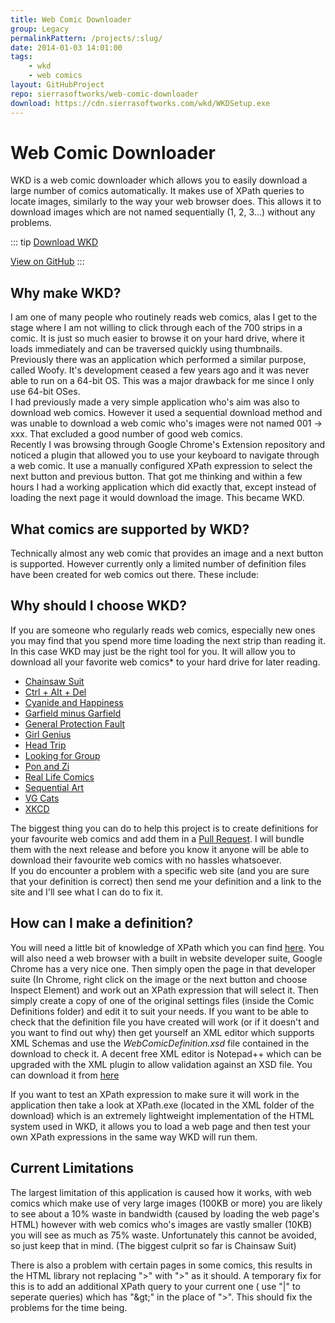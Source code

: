 ```yaml
---
title: Web Comic Downloader
group: Legacy
permalinkPattern: /projects/:slug/
date: 2014-01-03 14:01:00
tags:
    - wkd
    - web comics
layout: GitHubProject
repo: sierrasoftworks/web-comic-downloader
download: https://cdn.sierrasoftworks.com/wkd/WKDSetup.exe
---
```


# Web Comic Downloader
WKD is a web comic downloader which allows you to easily download a large number of comics automatically. It makes use of XPath queries to locate images, similarly to the way your web browser does. This allows it to download images which are not named sequentially (1, 2, 3...) without any problems. 

<!-- more -->

::: tip
[Download WKD](https://cdn.sierrasoftworks.com/wkd/WKDSetup.exe)

[View on GitHub](https://github.com/SierraSoftworks/web-comic-downloader)
:::

## Why make WKD?
I am one of many people who routinely reads web comics, alas I get to the stage where I am not willing to click through each of the 700 strips in a comic. It is just so much easier to browse it on your hard drive, where it loads immediately and can be traversed quickly using thumbnails.  
Previously there was an application which performed a similar purpose, called Woofy. It's development ceased a few years ago and it was never able to run on a 64-bit OS. This was a major drawback for me since I only use 64-bit OSes.  
I had previously made a very simple application who's aim was also to download web comics. However it used a sequential download method and was unable to download a web comic who's images were not named 001 -> xxx. That excluded a good number of good web comics.  
Recently I was browsing through Google Chrome's Extension repository and noticed a plugin that allowed you to use your keyboard to navigate through a web comic. It use a manually configured XPath expression to select the next button and previous button. That got me thinking and within a few hours I had a working application which did exactly that, except instead of loading the next page it would download the image.
This became WKD.
 
## What comics are supported by WKD?
Technically almost any web comic that provides an image and a next button is supported. However currently only a limited number of definition files have been created for web comics out there. These include:
 
## Why should I choose WKD?
If you are someone who regularly reads web comics, especially new ones you may find that you spend more time loading the next strip than reading it. In this case WKD may just be the right tool for you.
It will allow you to download all your favorite web comics* to your hard drive for later reading.

* [Chainsaw Suit](http://chainsawsuit.com)
* [Ctrl + Alt + Del](http://www.cad-comic.com/cad/)
* [Cyanide and Happiness](http://www.explosm.net/comics)
* [Garfield minus Garfield](http://garfieldminusgarfield.net/)
* [General Protection Fault](http://www.gpf-comics.com/)
* [Girl Genius](http://www.girlgeniusonline.com/comic.php)
* [Head Trip](http://headtrip.keenspot.com/)
* [Looking for Group](http://www.lfgcomic.com/)
* [Pon and Zi](http://www.ponandzi.com/)
* [Real Life Comics](http://www.reallifecomics.com/)
* [Sequential Art](http://www.collectedcurios.com/sequentialart.php)
* [VG Cats](http://www.vgcats.com/comics/)
* [XKCD](http://www.xkcd.com)

The biggest thing you can do to help this project is to create definitions for your favourite web comics and add them in a [Pull Request](https://github.com/SierraSoftworks/web-comic-downloader/pullrequests). I will bundle them with the next release and before you know it anyone will be able to download their favourite web comics with no hassles whatsoever.  
If you do encounter a problem with a specific web site (and you are sure that your definition is correct) then send me your definition and a link to the site and I'll see what I can do to fix it.

## How can I make a definition?
You will need a little bit of knowledge of XPath which you can find [here](http://www.w3schools.com/xpath/default.asp). You will also need a web browser with a built in website developer suite, Google Chrome has a very nice one. Then simply open the page in that developer suite (In Chrome, right click on the image or the next button and choose Inspect Element) and work out an XPath expression that will select it.
Then simply create a copy of one of the original settings files (inside the Comic Definitions folder) and edit it to suit your needs.
If you want to be able to check that the definition file you have created will work (or if it doesn't and you want to find out why) then get yourself an XML editor which supports XML Schemas and use the *WebComicDefinition.xsd* file contained in the download to check it. A decent free XML editor is Notepad++ which can be upgraded with the XML plugin to allow validation against an XSD file. You can download it from [here](http://notepad-plus-plus.org/)
 
If you want to test an XPath expression to make sure it will work in the application then take a look at XPath.exe (located in the XML folder of the download) which is an extremely lightweight implementation of the HTML system used in WKD, it allows you to load a web page and then test your own XPath expressions in the same way WKD will run them.
 
## Current Limitations
The largest limitation of this application is caused how it works, with web comics which make use of very large images (100KB or more) you are likely to see about a 10% waste in bandwidth (caused by loading the web page's HTML) however with web comics who's images are vastly smaller (10KB) you will see  as much as 75% waste. Unfortunately this cannot be avoided, so just keep that in mind. (The biggest culprit so far is Chainsaw Suit)
 
There is also a problem with certain pages in some comics, this results in the HTML library not replacing "&gt;" with ">" as it should. A temporary fix for this is to add an additional XPath query to your current one ( use "|" to seperate queries) which has "&amp;gt;" in the place of "&gt;". This should fix the problems for the time being.